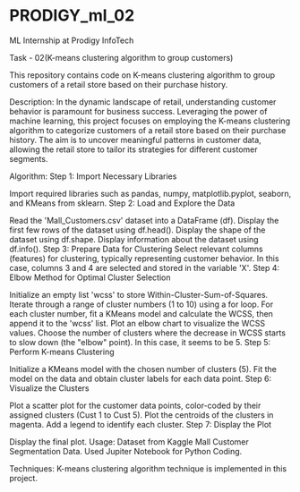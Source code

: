 # PRODIGY_ml_02
ML Internship at Prodigy InfoTech

Task - 02(K-means clustering algorithm to group customers)

This repository contains code on K-means clustering algorithm to group customers of a retail store based on their purchase history.

Description:
In the dynamic landscape of retail, understanding customer behavior is paramount for business success. Leveraging the power of machine learning, this project focuses on employing the K-means clustering algorithm to categorize customers of a retail store based on their purchase history. The aim is to uncover meaningful patterns in customer data, allowing the retail store to tailor its strategies for different customer segments.

Algorithm:
Step 1: Import Necessary Libraries

Import required libraries such as pandas, numpy, matplotlib.pyplot, seaborn, and KMeans from sklearn.
Step 2: Load and Explore the Data

Read the 'Mall_Customers.csv' dataset into a DataFrame (df).
Display the first few rows of the dataset using df.head().
Display the shape of the dataset using df.shape.
Display information about the dataset using df.info().
Step 3: Prepare Data for Clustering
Select relevant columns (features) for clustering, typically representing customer behavior. In this case, columns 3 and 4 are selected and stored in the variable 'X'.
Step 4: Elbow Method for Optimal Cluster Selection

Initialize an empty list 'wcss' to store Within-Cluster-Sum-of-Squares.
Iterate through a range of cluster numbers (1 to 10) using a for loop.
For each cluster number, fit a KMeans model and calculate the WCSS, then append it to the 'wcss' list.
Plot an elbow chart to visualize the WCSS values.
Choose the number of clusters where the decrease in WCSS starts to slow down (the "elbow" point). In this case, it seems to be 5.
Step 5: Perform K-means Clustering

Initialize a KMeans model with the chosen number of clusters (5).
Fit the model on the data and obtain cluster labels for each data point.
Step 6: Visualize the Clusters

Plot a scatter plot for the customer data points, color-coded by their assigned clusters (Cust 1 to Cust 5).
Plot the centroids of the clusters in magenta.
Add a legend to identify each cluster.
Step 7: Display the Plot

Display the final plot.
Usage:
Dataset from Kaggle Mall Customer Segmentation Data.
Used Jupiter Notebook for Python Coding.

Techniques:
K-means clustering algorithm technique is implemented in this project.
